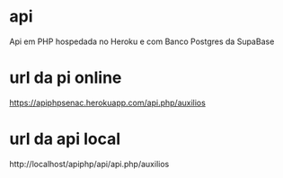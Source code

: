 # api
Api em PHP hospedada no Heroku e com Banco Postgres da SupaBase

# url da pi online
https://apiphpsenac.herokuapp.com/api.php/auxilios

# url da api local
http://localhost/apiphp/api/api.php/auxilios

